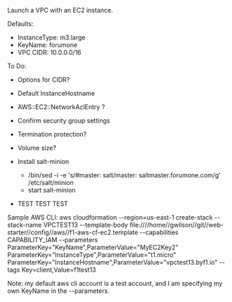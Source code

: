 Launch a VPC with an EC2 instance.

Defaults:

  - InstanceType: m3.large
  - KeyName: forumone
  - VPC CIDR: 10.0.0.0/16


To Do:

  - Options for CIDR?
  - Default InstanceHostname
  - AWS::EC2::NetworkAclEntry ?
  - Confirm security group settings
  - Termination protection?
  - Volume size?

  - Install salt-minion
    - /bin/sed -i -e 's/#master: salt/master: saltmaster.forumone.com/g' /etc/salt/minion
    - start salt-minion

  - TEST TEST TEST


Sample AWS CLI:
aws cloudformation --region=us-east-1 create-stack --stack-name VPCTEST13 --template-body file:////home//gwilson//git//web-starter//config//aws//f1-aws-cf-ec2.template --capabilities CAPABILITY_IAM --parameters  ParameterKey="KeyName",ParameterValue="MyEC2Key2" ParameterKey="InstanceType",ParameterValue="t1.micro" ParameterKey="InstanceHostname",ParameterValue="vpctest13.byf1.io" --tags Key=client,Value=f1test13

Note: my default aws cli account is a test account, and I am specifying my own KeyName in the --parameters. 